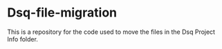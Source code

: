 # Dsq-file-migration
This is a repository for the code used to move the files in the Dsq Project Info folder.
